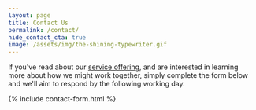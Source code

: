 ```yaml
---
layout: page
title: Contact Us
permalink: /contact/
hide_contact_cta: true
image: /assets/img/the-shining-typewriter.gif
---
```


If you've read about our [service offering](/services), and are interested in learning more about how we might work together, simply complete the form below and we'll aim to respond by the following working day.

{% include contact-form.html %}
